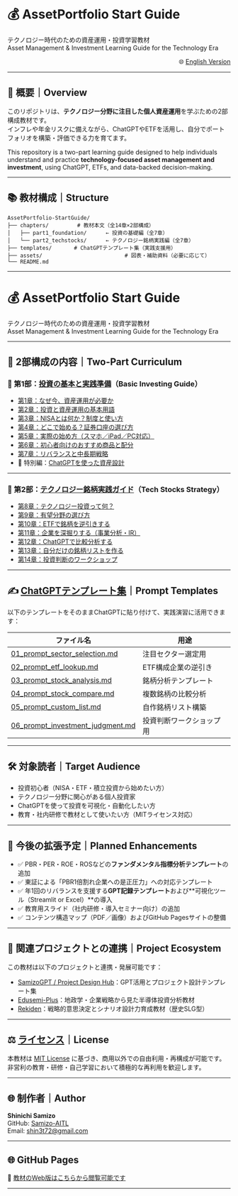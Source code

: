 # 💰 AssetPortfolio Start Guide  
テクノロジー時代のための資産運用・投資学習教材  
Asset Management & Investment Learning Guide for the Technology Era

<p align="right">
🌐   <a href="./README_en.md">English Version</a>
</p>

---

## 📘 概要｜Overview

このリポジトリは、**テクノロジー分野に注目した個人資産運用**を学ぶための2部構成教材です。  
インフレや年金リスクに備えながら、ChatGPTやETFを活用し、自分でポートフォリオを構築・評価できる力を育てます。

This repository is a two-part learning guide designed to help individuals understand and practice **technology-focused asset management and investment**, using ChatGPT, ETFs, and data-backed decision-making.

---

## 📚 教材構成｜Structure
```
AssetPortfolio-StartGuide/
├── chapters/         # 教材本文（全14章×2部構成）
│   ├── part1_foundation/      ← 投資の基礎編（全7章）
│   └── part2_techstocks/      ← テクノロジー銘柄実践編（全7章）
├── templates/       # ChatGPTテンプレート集（実践支援用）
├── assets/                          # 図表・補助資料（必要に応じて）
└── README.md
```
---
# 💰 AssetPortfolio Start Guide  
テクノロジー時代のための資産運用・投資学習教材  
Asset Management & Investment Learning Guide for the Technology Era

---

## 🧠 2部構成の内容｜Two-Part Curriculum

### 🔹 第1部：[投資の基本と実践準備](./chapters/part1_basics/)（Basic Investing Guide）

- [第1章：なぜ今、資産運用が必要か](./chapters/part1_basics/01_why_invest.md)
- [第2章：投資と資産運用の基本用語](./chapters/part1_basics/02_terms.md)
- [第3章：NISAとは何か？制度と使い方](./chapters/part1_basics/03_nisa_intro.md)
- [第4章：どこで始める？証券口座の選び方](./chapters/part1_basics/04_choose_broker.md)
- [第5章：実際の始め方（スマホ／iPad／PC対応）](./chapters/part1_basics/05_how_to_start.md)
- [第6章：初心者向けのおすすめ商品と配分](./chapters/part1_basics/06_products_allocation.md)
- [第7章：リバランスと中長期戦略](./chapters/part1_basics/07_rebalance_strategy.md)
- 📌 特別編：[ChatGPTを使った資産設計](./chapters/part1_basics/sp_chatgpt_design.md)

---

### 🔹 第2部：[テクノロジー銘柄実践ガイド](./chapters/part2_techstocks/)（Tech Stocks Strategy）

- [第8章：テクノロジー投資って何？](./chapters/part2_techstocks/08_intro_tech.md)
- [第9章：有望分野の選び方](./chapters/part2_techstocks/09_focus_sectors.md)
- [第10章：ETFで銘柄を逆引きする](./chapters/part2_techstocks/10_etf_reverse_lookup.md)
- [第11章：企業を深掘りする（事業分析・IR）](./chapters/part2_techstocks/11_deep_dive.md)
- [第12章：ChatGPTで比較分析する](./chapters/part2_techstocks/12_compare_stocks.md)
- [第13章：自分だけの銘柄リストを作る](./chapters/part2_techstocks/13_make_your_list.md)
- [第14章：投資判断のワークショップ](./chapters/part2_techstocks/14_investment_workshop.md)

---

## ✍️ [ChatGPTテンプレート集](./templates/)｜Prompt Templates

以下のテンプレートをそのままChatGPTに貼り付けて、実践演習に活用できます：

| ファイル名 | 用途 |
|------------|------|
| [01_prompt_sector_selection.md](./templates/01_prompt_sector_selection.md) | 注目セクター選定用 |
| [02_prompt_etf_lookup.md](./templates/02_prompt_etf_lookup.md) | ETF構成企業の逆引き |
| [03_prompt_stock_analysis.md](./templates/03_prompt_stock_analysis.md) | 銘柄分析テンプレート |
| [04_prompt_stock_compare.md](./templates/04_prompt_stock_compare.md) | 複数銘柄の比較分析 |
| [05_prompt_custom_list.md](./templates/05_prompt_custom_list.md) | 自作銘柄リスト構築 |
| [06_prompt_investment_judgment.md](./templates/06_prompt_investment_judgment.md) | 投資判断ワークショップ用 |

---

## 🛠 対象読者｜Target Audience

- 投資初心者（NISA・ETF・積立投資から始めたい方）  
- テクノロジー分野に関心がある個人投資家  
- ChatGPTを使って投資を可視化・自動化したい方  
- 教育・社内研修で教材として使いたい方（MITライセンス対応）

---

## 🧾 今後の拡張予定｜Planned Enhancements

- ✅ PBR・PER・ROE・ROSなどの**ファンダメンタル指標分析テンプレート**の追加  
- ✅ 東証による「PBR1倍割れ企業への是正圧力」への対応テンプレート  
- ✅ 年1回のリバランスを支援する**GPT記録テンプレート**および**可視化ツール（Streamlit or Excel）**の導入  
- ✅ 教育用スライド（社内研修・導入セミナー向け）の追加  
- ✅ コンテンツ構造マップ（PDF／画像）およびGitHub Pagesサイトの整備  

---

## 🔗 関連プロジェクトとの連携｜Project Ecosystem

この教材は以下のプロジェクトと連携・発展可能です：

- [SamizoGPT / Project Design Hub](https://github.com/Samizo-AITL/SamizoGPT)：GPT活用とプロジェクト設計テンプレート集  
- [Edusemi-Plus](https://github.com/Samizo-AITL/Edusemi-v4x/tree/main/plus)：地政学・企業戦略から見た半導体投資分析教材  
- [Rekiden](https://github.com/Samizo-AITL/Rekiden)：戦略的意思決定とシナリオ設計力育成教材（歴史SLG型）  

---

## ⚖️ [ライセンス](./LICENSE)｜License

本教材は [MIT License](./LICENSE) に基づき、商用以外での自由利用・再構成が可能です。  
非営利の教育・研修・自己学習において積極的な再利用を歓迎します。

---

## 🌐 制作者｜Author

**Shinichi Samizo**  
GitHub: [Samizo-AITL](https://github.com/Samizo-AITL)  
Email: shin3t72@gmail.com  

---

## 🌐 GitHub Pages

📘 [教材のWeb版はこちらから閲覧可能です](https://samizo-aitl.github.io/AssetPortfolio-StartGuide/)

---
